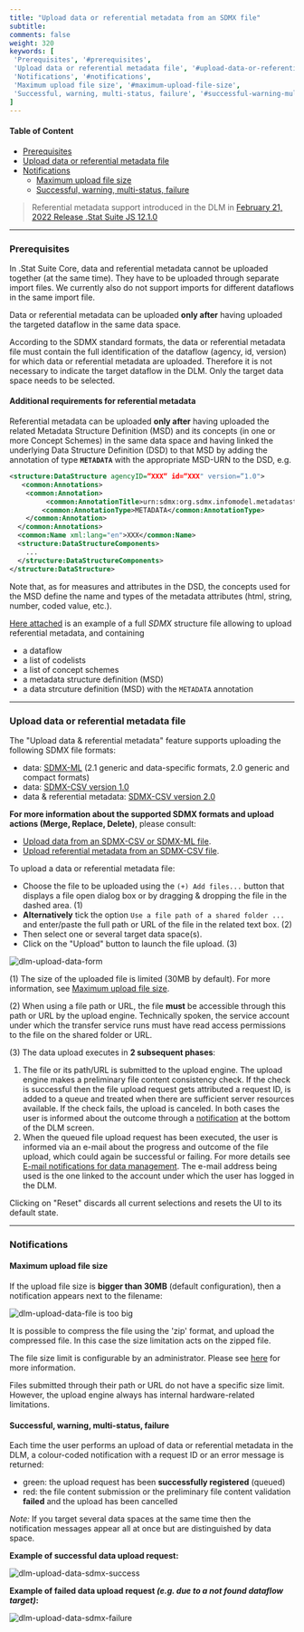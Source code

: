 ```yaml
---
title: "Upload data or referential metadata from an SDMX file"
subtitle: 
comments: false
weight: 320
keywords: [
 'Prerequisites', '#prerequisites',
 'Upload data or referential metadata file', '#upload-data-or-referential-metadata-file',
 'Notifications', '#notifications',
 'Maximum upload file size', '#maximum-upload-file-size',
 'Successful, warning, multi-status, failure', '#successful-warning-multi-status-failure',
]
---
```


#### Table of Content
- [Prerequisites](#prerequisites)
- [Upload data or referential metadata file](#upload-data-or-referential-metadata-file)
- [Notifications](#notifications)
  - [Maximum upload file size](#maximum-upload-file-size)
  - [Successful, warning, multi-status, failure](#successful-warning-multi-status-failure)

> Referential metadata support introduced in the DLM in [February 21, 2022 Release .Stat Suite JS 12.1.0](https://sis-cc.gitlab.io/dotstatsuite-documentation/changelog/#february-21-2022)

---

### Prerequisites
In .Stat Suite Core, data and referential metadata cannot be uploaded together (at the same time). They have to be uploaded through separate import files. We currently also do not support imports for different dataflows in the same import file.  

Data or referential metadata can be uploaded **only after** having uploaded the targeted dataflow in the same data space.  

According to the SDMX standard formats, the data or referential metadata file must contain the full identification of the dataflow (agency, id, version) for which data or referential metadata are uploaded. Therefore it is not necessary to indicate the target dataflow in the DLM. Only the target data space needs to be selected.

#### Additional requirements for referential metadata
Referential metadata can be uploaded **only after** having uploaded the related Metadata Structure Definition (MSD) and its concepts (in one or more Concept Schemes) in the same data space and having linked the underlying Data Structure Definition (DSD) to that MSD by adding the annotation of type **`METADATA`** with the appropriate MSD-URN to the DSD, e.g.

```xml
<structure:DataStructure agencyID=“XXX“ id=“XXX" version=“1.0">
   <common:Annotations>
  	<common:Annotation>
  		 <common:AnnotationTitle>urn:sdmx:org.sdmx.infomodel.metadatastructure.MetadataStructure=AGENCY:MSD_ID(1.0)</common:AnnotationTitle>
  		<common:AnnotationType>METADATA</common:AnnotationType>
  	</common:Annotation>
  </common:Annotations>
  <common:Name xml:lang="en">XXX</common:Name>
  <structure:DataStructureComponents>
  	...
  </structure:DataStructureComponents>
</structure:DataStructure>
```

Note that, as for measures and attributes in the DSD, the concepts used for the MSD define the name and types of the metadata attributes (html, string, number, coded value, etc.).

[Here attached](https://gitlab.com/sis-cc/dotstatsuite-documentation/-/blob/master/content/OECD_SNA_TABLE1_1.0_structures.xml) is an example of a full *SDMX* structure file allowing to upload referential metadata, and containing
- a dataflow
- a list of codelists
- a list of concept schemes
- a metadata structure definition (MSD)
- a data strcuture definition (MSD) with the `METADATA` annotation

---

### Upload data or referential metadata file
The "Upload data & referential metadata" feature supports uploading the following SDMX file formats:
- data: [SDMX-ML](https://github.com/sdmx-twg/sdmx-ml) (2.1 generic and data-specific formats, 2.0 generic and compact formats)
- data: [SDMX-CSV version 1.0](https://github.com/sdmx-twg/sdmx-csv/tree/v1.0/data-message/docs/sdmx-csv-field-guide.md)
- data & referential metadata: [SDMX-CSV version 2.0](https://github.com/sdmx-twg/sdmx-csv/tree/v2.0.0/data-message/docs/sdmx-csv-field-guide.md)

**For more information about the supported SDMX formats and upload actions (Merge, Replace, Delete)**, please consult:
- [Upload data from an SDMX-CSV or SDMX-ML file](https://sis-cc.gitlab.io/dotstatsuite-documentation/using-api/data/upload-data-sdmx-file/).
- [Upload referential metadata from an SDMX-CSV file](https://sis-cc.gitlab.io/dotstatsuite-documentation/using-api/ref-metadata/upload-referential-metadata/).

To upload a data or referential metadata file:
* Choose the file to be uploaded using the `(+) Add files...` button that displays a file open dialog box or by dragging & dropping the file in the dashed area. (1)
* **Alternatively** tick the option `Use a file path of a shared folder ...` and enter/paste the full path or URL of the file in the related text box. (2)
* Then select one or several target data space(s).
* Click on the "Upload" button to launch the file upload. (3)

![dlm-upload-data-form](/dotstatsuite-documentation/images/dlm-upload-data-sdmx-form.png)

(1) The size of the uploaded file is limited (30MB by default). For more information, see [Maximum upload file size](#maximum-upload-file-size).    

(2) When using a file path or URL, the file **must** be accessible through this path or URL by the upload engine. Technically spoken, the service account under which the transfer service runs must have read access permissions to the file on the shared folder or URL.   

(3) The data upload executes in **2 subsequent phases**:  
1) The file or its path/URL is submitted to the upload engine. The upload engine makes a preliminary file content consistency check. If the check is successful then the file upload request gets attributed a request ID, is added to a queue and treated when there are sufficient server resources available. If the check fails, the upload is canceled. In both cases the user is informed about the outcome through a [notification](#notifications) at the bottom of the DLM screen.
2) When the queued file upload request has been executed, the user is informed via an e-mail about the progress and outcome of the file upload, which could again be successful or failing. For more details see [E-mail notifications for data management](https://sis-cc.gitlab.io/dotstatsuite-documentation/using-api/message-through-mail/). The e-mail address being used is the one linked to the account under which the user has logged in the DLM.  

Clicking on "Reset" discards all current selections and resets the UI to its default state. 

---

### Notifications
#### Maximum upload file size
If the upload file size is **bigger than 30MB** (default configuration), then a notification appears next to the filename:

![dlm-upload-data-file is too big](/dotstatsuite-documentation/images/dlm-upload-data-sdmx-too-big-file.png)

It is possible to compress the file using the 'zip' format, and upload the compressed file. In this case the size limitation acts on the zipped file.

The file size limit is configurable by an administrator. Please see [here](https://sis-cc.gitlab.io/dotstatsuite-documentation/configurations/dlm-configuration/#upload-size-limit) for more information.

Files submitted through their path or URL do not have a specific size limit. However, the upload engine always has internal hardware-related limitations.

#### Successful, warning, multi-status, failure
Each time the user performs an upload of data or referential metadata in the DLM, a colour-coded notification with a request ID or an error message is returned:  
* green: the upload request has been **successfully registered** (queued)
* red: the file content submission or the preliminary file content validation **failed** and the upload has been cancelled

*Note:* If you target several data spaces at the same time then the notification messages appear all at once but are distinguished by data space.

**Example of successful data upload request:**

![dlm-upload-data-sdmx-success](/dotstatsuite-documentation/images/dlm-upload-data-sdmx-success.png)

**Example of failed data upload request *(e.g. due to a not found dataflow target)*:**

![dlm-upload-data-sdmx-failure](/dotstatsuite-documentation/images/dlm-upload-data-sdmx-failure.png)
